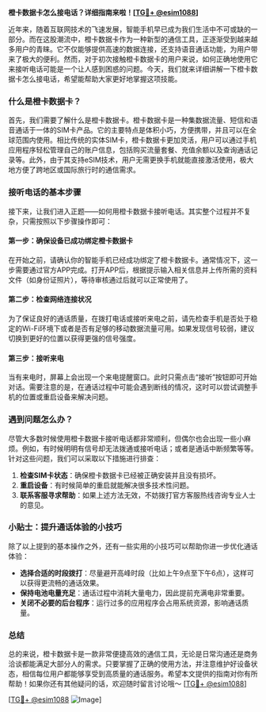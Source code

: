 **橙卡数据卡怎么接电话？详细指南来啦！[[TG💪+ @esim1088](https://t.me/s/esim1088)]**

近年来，随着互联网技术的飞速发展，智能手机早已成为我们生活中不可或缺的一部分。而在这股潮流中，橙卡数据卡作为一种新型的通信工具，正逐渐受到越来越多用户的青睐。它不仅能够提供高速的数据连接，还支持语音通话功能，为用户带来了极大的便利。然而，对于初次接触橙卡数据卡的用户来说，如何正确地使用它来接听电话可能是一个让人感到困惑的问题。今天，我们就来详细讲解一下橙卡数据卡怎么接电话，希望能帮助大家更好地掌握这项技能。

### 什么是橙卡数据卡？

首先，我们需要了解什么是橙卡数据卡。橙卡数据卡是一种集数据流量、短信和语音通话于一体的SIM卡产品。它的主要特点是体积小巧，方便携带，并且可以在全球范围内使用。相比传统的实体SIM卡，橙卡数据卡更加灵活，用户可以通过手机应用程序轻松管理自己的账户信息，包括购买流量套餐、充值余额以及查询通话记录等。此外，由于其支持eSIM技术，用户无需更换手机就能直接激活使用，极大地方便了跨地区或国际旅行时的通信需求。

### 接听电话的基本步骤

接下来，让我们进入正题——如何用橙卡数据卡接听电话。其实整个过程并不复杂，只需按照以下步骤操作即可：

#### 第一步：确保设备已成功绑定橙卡数据卡
在开始之前，请确认你的智能手机已经成功绑定了橙卡数据卡。通常情况下，这一步需要通过官方APP完成。打开APP后，根据提示输入相关信息并上传所需的资料文件（如身份证照片），等待审核通过后就可以正常使用了。

#### 第二步：检查网络连接状况
为了保证良好的通话质量，在拨打电话或接听来电之前，请先检查手机是否处于稳定的Wi-Fi环境下或者是否有足够的移动数据流量可用。如果发现信号较弱，建议切换到更好的位置以获得更强的信号强度。

#### 第三步：接听来电
当有来电时，屏幕上会出现一个来电提醒窗口。此时只需点击“接听”按钮即可开始对话。需要注意的是，在通话过程中可能会遇到断线的情况，这时可以尝试调整手机的位置或重启设备来解决问题。

### 遇到问题怎么办？

尽管大多数时候使用橙卡数据卡接听电话都非常顺利，但偶尔也会出现一些小麻烦。例如，有时候明明有信号却无法拨通或接听电话；或者是通话中断频繁等等。针对这些问题，我们可以采取以下措施进行排查：

1. **检查SIM卡状态**：确保橙卡数据卡已经被正确安装并且没有损坏。
2. **重启设备**：有时候简单的重启就能解决很多技术性问题。
3. **联系客服寻求帮助**：如果上述方法无效，不妨拨打官方客服热线咨询专业人士的意见。

### 小贴士：提升通话体验的小技巧

除了以上提到的基本操作之外，还有一些实用的小技巧可以帮助你进一步优化通话体验：

- **选择合适的时段拨打**：尽量避开高峰时段（比如上午9点至下午6点），这样可以获得更流畅的通话效果。
- **保持电池电量充足**：通话过程中消耗大量电力，因此提前充满电非常重要。
- **关闭不必要的后台程序**：运行过多的应用程序会占用系统资源，影响通话质量。

### 总结

总的来说，橙卡数据卡是一款非常便捷高效的通信工具，无论是日常沟通还是商务洽谈都能满足大部分人的需求。只要掌握了正确的使用方法，并注意维护好设备状态，相信每位用户都能够享受到高质量的通话服务。希望本文提供的指南对你有所帮助！如果你还有其他疑问的话，欢迎随时留言讨论哦～ [[TG💪+ @esim1088](https://t.me/s/esim1088)]

[[TG💪+ @esim1088](https://t.me/s/esim1088) ![Image](https://i.postimg.cc/4NQfJmqS/Snipaste-2025-05-13-00-14-12.png)]